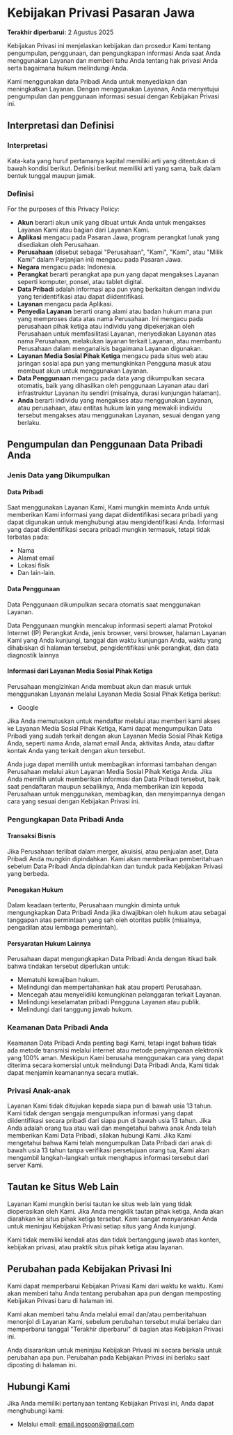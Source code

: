 # Kebijakan Privasi Pasaran Jawa

**Terakhir diperbarui:** 2 Agustus 2025

Kebijakan Privasi ini menjelaskan kebijakan dan prosedur Kami tentang pengumpulan, penggunaan, dan pengungkapan informasi Anda saat Anda menggunakan Layanan dan memberi tahu Anda tentang hak privasi Anda serta bagaimana hukum melindungi Anda.

Kami menggunakan data Pribadi Anda untuk menyediakan dan meningkatkan Layanan. Dengan menggunakan Layanan, Anda menyetujui pengumpulan dan penggunaan informasi sesuai dengan Kebijakan Privasi ini.

## Interpretasi dan Definisi

### Interpretasi
Kata-kata yang huruf pertamanya kapital memiliki arti yang ditentukan di bawah kondisi berikut. Definisi berikut memiliki arti yang sama, baik dalam bentuk tunggal maupun jamak.

### Definisi
For the purposes of this Privacy Policy:

- **Akun** berarti akun unik yang dibuat untuk Anda untuk mengakses Layanan Kami atau bagian dari Layanan Kami.
- **Aplikasi** mengacu pada Pasaran Jawa, program perangkat lunak yang disediakan oleh Perusahaan.
- **Perusahaan** (disebut sebagai "Perusahaan", "Kami", "Kami", atau "Milik Kami" dalam Perjanjian ini) mengacu pada Pasaran Jawa.
- **Negara** mengacu pada: Indonesia.
- **Perangkat** berarti perangkat apa pun yang dapat mengakses Layanan seperti komputer, ponsel, atau tablet digital.
- **Data Pribadi** adalah informasi apa pun yang berkaitan dengan individu yang teridentifikasi atau dapat diidentifikasi.
- **Layanan** mengacu pada Aplikasi.
- **Penyedia Layanan** berarti orang alami atau badan hukum mana pun yang memproses data atas nama Perusahaan. Ini mengacu pada perusahaan pihak ketiga atau individu yang dipekerjakan oleh Perusahaan untuk memfasilitasi Layanan, menyediakan Layanan atas nama Perusahaan, melakukan layanan terkait Layanan, atau membantu Perusahaan dalam menganalisis bagaimana Layanan digunakan.
- **Layanan Media Sosial Pihak Ketiga** mengacu pada situs web atau jaringan sosial apa pun yang memungkinkan Pengguna masuk atau membuat akun untuk menggunakan Layanan.
- **Data Penggunaan** mengacu pada data yang dikumpulkan secara otomatis, baik yang dihasilkan oleh penggunaan Layanan atau dari infrastruktur Layanan itu sendiri (misalnya, durasi kunjungan halaman).
- **Anda** berarti individu yang mengakses atau menggunakan Layanan, atau perusahaan, atau entitas hukum lain yang mewakili individu tersebut mengakses atau menggunakan Layanan, sesuai dengan yang berlaku.

## Pengumpulan dan Penggunaan Data Pribadi Anda

### Jenis Data yang Dikumpulkan

#### Data Pribadi
Saat menggunakan Layanan Kami, Kami mungkin meminta Anda untuk memberikan Kami informasi yang dapat diidentifikasi secara pribadi yang dapat digunakan untuk menghubungi atau mengidentifikasi Anda. Informasi yang dapat diidentifikasi secara pribadi mungkin termasuk, tetapi tidak terbatas pada:
- Nama
- Alamat email
- Lokasi fisik
- Dan lain-lain.

#### Data Penggunaan
Data Penggunaan dikumpulkan secara otomatis saat menggunakan Layanan.

Data Penggunaan mungkin mencakup informasi seperti alamat Protokol Internet (IP) Perangkat Anda, jenis browser, versi browser, halaman Layanan Kami yang Anda kunjungi, tanggal dan waktu kunjungan Anda, waktu yang dihabiskan di halaman tersebut, pengidentifikasi unik perangkat, dan data diagnostik lainnya

#### Informasi dari Layanan Media Sosial Pihak Ketiga
Perusahaan mengizinkan Anda membuat akun dan masuk untuk menggunakan Layanan melalui Layanan Media Sosial Pihak Ketiga berikut:

- Google
  
Jika Anda memutuskan untuk mendaftar melalui atau memberi kami akses ke Layanan Media Sosial Pihak Ketiga, Kami dapat mengumpulkan Data Pribadi yang sudah terkait dengan akun Layanan Media Sosial Pihak Ketiga Anda, seperti nama Anda, alamat email Anda, aktivitas Anda, atau daftar kontak Anda yang terkait dengan akun tersebut.

Anda juga dapat memilih untuk membagikan informasi tambahan dengan Perusahaan melalui akun Layanan Media Sosial Pihak Ketiga Anda. Jika Anda memilih untuk memberikan informasi dan Data Pribadi tersebut, baik saat pendaftaran maupun sebaliknya, Anda memberikan izin kepada Perusahaan untuk menggunakan, membagikan, dan menyimpannya dengan cara yang sesuai dengan Kebijakan Privasi ini.

### Pengungkapan Data Pribadi Anda
#### Transaksi Bisnis
Jika Perusahaan terlibat dalam merger, akuisisi, atau penjualan aset, Data Pribadi Anda mungkin dipindahkan. Kami akan memberikan pemberitahuan sebelum Data Pribadi Anda dipindahkan dan tunduk pada Kebijakan Privasi yang berbeda.

#### Penegakan Hukum
Dalam keadaan tertentu, Perusahaan mungkin diminta untuk mengungkapkan Data Pribadi Anda jika diwajibkan oleh hukum atau sebagai tanggapan atas permintaan yang sah oleh otoritas publik (misalnya, pengadilan atau lembaga pemerintah).

#### Persyaratan Hukum Lainnya
Perusahaan dapat mengungkapkan Data Pribadi Anda dengan itikad baik bahwa tindakan tersebut diperlukan untuk:

- Mematuhi kewajiban hukum.
- Melindungi dan mempertahankan hak atau properti Perusahaan.
- Mencegah atau menyelidiki kemungkinan pelanggaran terkait Layanan.
- Melindungi keselamatan pribadi Pengguna Layanan atau publik.
- Melindungi dari tanggung jawab hukum.

### Keamanan Data Pribadi Anda
Keamanan Data Pribadi Anda penting bagi Kami, tetapi ingat bahwa tidak ada metode transmisi melalui internet atau metode penyimpanan elektronik yang 100% aman. Meskipun Kami berusaha menggunakan cara yang dapat diterima secara komersial untuk melindungi Data Pribadi Anda, Kami tidak dapat menjamin keamanannya secara mutlak.

### Privasi Anak-anak
Layanan Kami tidak ditujukan kepada siapa pun di bawah usia 13 tahun. Kami tidak dengan sengaja mengumpulkan informasi yang dapat diidentifikasi secara pribadi dari siapa pun di bawah usia 13 tahun. Jika Anda adalah orang tua atau wali dan mengetahui bahwa anak Anda telah memberikan Kami Data Pribadi, silakan hubungi Kami. Jika Kami mengetahui bahwa Kami telah mengumpulkan Data Pribadi dari anak di bawah usia 13 tahun tanpa verifikasi persetujuan orang tua, Kami akan mengambil langkah-langkah untuk menghapus informasi tersebut dari server Kami.

## Tautan ke Situs Web Lain
Layanan Kami mungkin berisi tautan ke situs web lain yang tidak dioperasikan oleh Kami. Jika Anda mengklik tautan pihak ketiga, Anda akan diarahkan ke situs pihak ketiga tersebut. Kami sangat menyarankan Anda untuk meninjau Kebijakan Privasi setiap situs yang Anda kunjungi.

Kami tidak memiliki kendali atas dan tidak bertanggung jawab atas konten, kebijakan privasi, atau praktik situs pihak ketiga atau layanan.

## Perubahan pada Kebijakan Privasi Ini
Kami dapat memperbarui Kebijakan Privasi Kami dari waktu ke waktu. Kami akan memberi tahu Anda tentang perubahan apa pun dengan memposting Kebijakan Privasi baru di halaman ini.

Kami akan memberi tahu Anda melalui email dan/atau pemberitahuan menonjol di Layanan Kami, sebelum perubahan tersebut mulai berlaku dan memperbarui tanggal "Terakhir diperbarui" di bagian atas Kebijakan Privasi ini.

Anda disarankan untuk meninjau Kebijakan Privasi ini secara berkala untuk perubahan apa pun. Perubahan pada Kebijakan Privasi ini berlaku saat diposting di halaman ini.

## Hubungi Kami
Jika Anda memiliki pertanyaan tentang Kebijakan Privasi ini, Anda dapat menghubungi kami:

- Melalui email:  email.ingsoon@gmail.com
